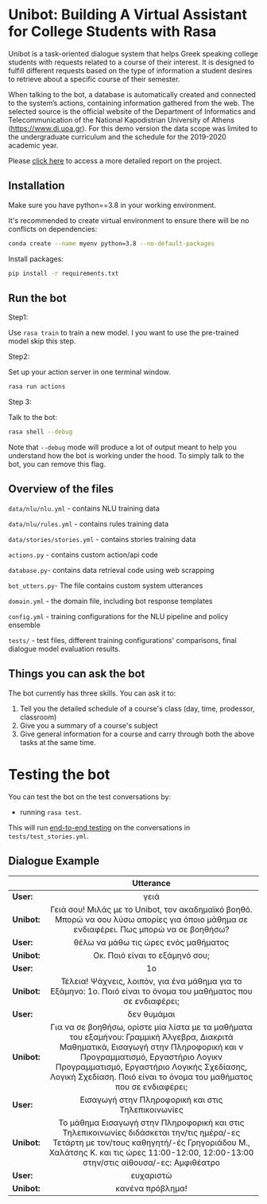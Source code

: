 # Unibot: Building A Virtual Assistant for College Students with Rasa

Unibot is a task-oriented dialogue system that helps Greek speaking college students with requests related to a course of their interest. It is designed to fulfill different requests based on the type of information a student desires to retrieve about a specific course of their semester. 

When talking to the bot, a database is automatically created and connected to the system’s actions, containing information gathered from the web. The selected source is the official website of the Department of Informatics and Telecommunication of the National Kapodistrian University of Athens (https://www.di.uoa.gr). For this demo version the data scope was limited to the undergraduate curriculum and the schedule for the 2019-2020 academic year.

Please [click here](https://drive.google.com/file/d/16h3I6WvgVz6VmVbbYQcY44ZhkGqMFDl5/) to access a more detailed report on the project.

## Installation 

Make sure you have python==3.8 in your working environment.

 It's recommended to create virtual environment to ensure there will be no conflicts on dependencies:

 ```bash
 conda create --name myenv python=3.8 --no-default-packages
 ```
Install packages:

```bash
pip install -r requirements.txt
```
## Run the bot

Step1:
 
Use `rasa train` to train a new model. I you want to use the pre-trained model skip this step.

Step2: 

Set up your action server in one terminal window.

```bash
rasa run actions
```

Step 3: 

Talk to the bot:

```bash
rasa shell --debug
```

Note that `--debug` mode will produce a lot of output meant to help you understand how the bot is working under the hood. To simply talk to the bot, you can remove this flag.

## Overview of the files

`data/nlu/nlu.yml` - contains NLU training data

`data/nlu/rules.yml` - contains rules training data

`data/stories/stories.yml` - contains stories training data

`actions.py` - contains custom action/api code

`database.py`- contains data retrieval code using web scrapping 

`bot_utters.py`- The file contains custom system utterances 

`domain.yml` - the domain file, including bot response templates

`config.yml` - training configurations for the NLU pipeline and policy ensemble

`tests/` - test files, different training configurations' comparisons, final dialogue model evaluation results.



## Things you can ask the bot

The bot currently has three skills. You can ask it to:
1. Tell you the detailed schedule of a course's class (day, time, prodessor, classroom)
2. Give you a summary of a course's subject
3. Give general information for a course and carry through both the above tasks at the same time.

# Testing the bot

You can test the bot on the test conversations by:

- running  `rasa test`.

This will run [end-to-end testing](https://rasa.com/docs/rasa/user-guide/testing-your-assistant/#end-to-end-testing) on the conversations in `tests/test_stories.yml`.

## Dialogue Example

|      | Utterance |
| :---        |    :----:   |
| **User:**      | γειά     |
| **Unibot:** | Γειά σου! Μιλάς με το Unibot, τον ακαδημαϊκό βοηθό. Μπορώ να σου λύσω απορίες για όποιο μάθημα σε ενδιαφέρει. Πως μπορώ να σε βοηθήσω?        |
| **User:**      | θέλω να μάθω τις ώρες ενός μαθήματος      |
| **Unibot:** | Οκ. Ποιό είναι το εξάμηνό σου;      |
| **User:**      | 1ο       |
| **Unibot:** | Τέλεια! Ψάχνεις, λοιπόν, για ένα μάθημα για το Εξάμηνο: 1ο. Ποιό είναι το όνομα του μαθήματος που σε ενδιαφέρει;      |
| **User:**   | δεν θυμάμαι |
| **Unibot:**      | Για να σε βοηθήσω, ορίστε μία λίστα με τα μαθήματα του εξαμήνου: Γραμμική Άλγεβρα, Διακριτά Μαθηματικά, Εισαγωγή στην Πληροφορική και ν Προγραμματισμό, Εργαστήριο Λογικν Προγραμματισμό, Εργαστήριο Λογικής Σχεδίασης, Λογική Σχεδίαση. Ποιό είναι το όνομα του μαθήματος που σε ενδιαφέρει;    |
| **User:** | Εισαγωγή στην Πληροφορική και στις Τηλεπικοινωνίες       |
| **Unibot:** | To μάθημα Εισαγωγή στην Πληροφορική και στις Τηλεπικοινωνίες διδάσκεται την/τις ημέρα/-ες Τετάρτη με τον/τους καθηγητή/-ές Γρηγοριάδου Μ., Χαλάτσης Κ. και τις ώρες 11:00-12:00, 12:00-13:00  στην/στις αίθουσα/-ες: Αμφιθέατρο |
| **User:** | ευχαριστώ |
| **Unibot:** | κανένα πρόβλημα! |

